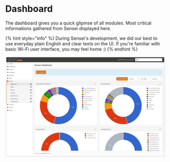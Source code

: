# Dashboard

The dashboard gives you a quick glipmse of all modules. Most critical informations gathered from Sensei displayed here.

{% hint style="info" %}
During Sensei's development, we did our best to use everyday plain English and clear texts on the UI. If you're familiar with basic Wi-Fi user interface, you may feel home :\)
{% endhint %}

![Sensei&apos;s Dashboard](../.gitbook/assets/sensei-m1-dashboard.png)



